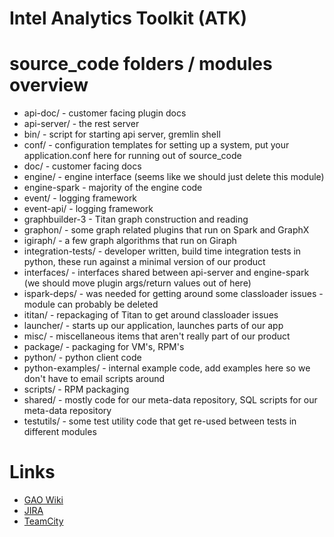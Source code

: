 Intel Analytics Toolkit (ATK)
=============================

# source_code folders / modules overview
* api-doc/ - customer facing plugin docs
* api-server/ - the rest server
* bin/ - script for starting api server, gremlin shell
* conf/ - configuration templates for setting up a system, put your application.conf here for running out of source_code
* doc/ - customer facing docs
* engine/ - engine interface (seems like we should just delete this module)
* engine-spark - majority of the engine code
* event/ - logging framework
* event-api/ - logging framework
* graphbuilder-3 - Titan graph construction and reading
* graphon/ - some graph related plugins that run on Spark and GraphX
* igiraph/ - a few graph algorithms that run on Giraph
* integration-tests/ - developer written, build time integration tests in python, these run against a minimal version of our product
* interfaces/ - interfaces shared between api-server and engine-spark (we should move plugin args/return values out of here)
* ispark-deps/ - was needed for getting around some classloader issues - module can probably be deleted
* ititan/ - repackaging of Titan to get around classloader issues
* launcher/ - starts up our application, launches parts of our app
* misc/ - miscellaneous items that aren't really part of our product
* package/ - packaging for VM's, RPM's
* python/ - python client code
* python-examples/ - internal example code, add examples here so we don't have to email scripts around
* scripts/ - RPM packaging
* shared/ - mostly code for our meta-data repository, SQL scripts for our meta-data repository
* testutils/ - some test utility code that get re-used between tests in different modules


# Links
* [GAO Wiki](https://securewiki.ith.intel.com/display/GAO/Graph+Analytics+Home)
* [JIRA](https://jira01.devtools.intel.com/secure/Dashboard.jspa)
* [TeamCity](https://ubit-teamcity-iag.intel.com/project.html?projectId=Gao)
